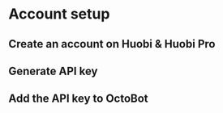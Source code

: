 # Account setup

## Create an account on Huobi & Huobi Pro

## Generate API key

## Add the API key to OctoBot
